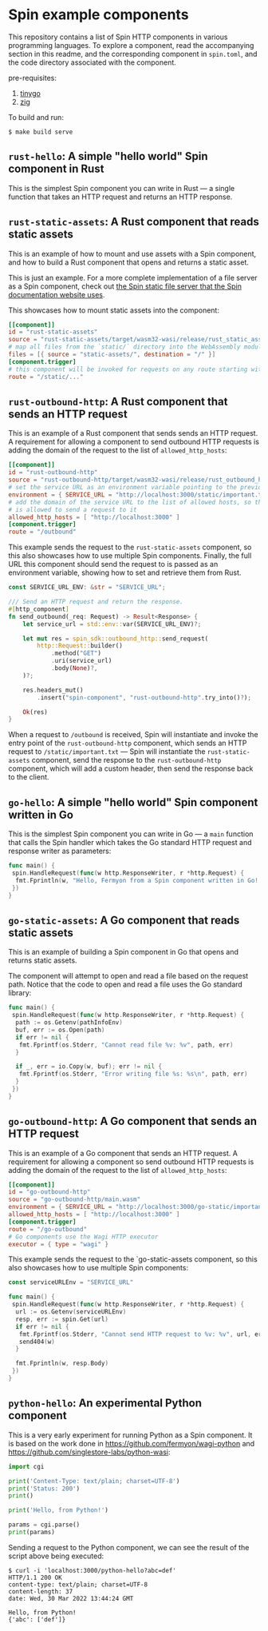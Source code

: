 # Spin example components

This repository contains a list of Spin HTTP components in various
programming languages.
To explore a component, read the accompanying section in this readme,
and the corresponding component in `spin.toml`, and the code directory
associated with the component.

pre-requisites:
1. [tinygo](https://tinygo.org/getting-started/install/)
2. [zig](https://ziglang.org/learn/getting-started/#installing-zig)

To build and run:

```
$ make build serve
```

## `rust-hello`: A simple "hello world" Spin component in Rust

This is the simplest Spin component you can write in Rust — a single function that
takes an HTTP request and returns an HTTP response.

## `rust-static-assets`: A Rust component that reads static assets

This is an example of how to mount and use assets with a Spin component, and how
to build a Rust component that opens and returns a static asset.

This is just an example. For a more complete implementation of a file server as
a Spin component, check out [the Spin static file server that the Spin documentation
website uses](https://github.com/fermyon/spin-fileserver).

This showcases how to mount static assets into the component:

```toml
[[component]]
id = "rust-static-assets"
source = "rust-static-assets/target/wasm32-wasi/release/rust_static_assets.wasm"
# map all files from the `static/` directory into the WebAssembly module, at `/`.
files = [{ source = "static-assets/", destination = "/" }]
[component.trigger]
# this component will be invoked for requests on any route starting with `/static/`
route = "/static/..."
```

## `rust-outbound-http`: A Rust component that sends an HTTP request

This is an example of a Rust component that sends sends an HTTP request. A
requirement for allowing a component to send outbound HTTP requests is adding
the domain of the request to the list of `allowed_http_hosts`:

```toml
[[component]]
id = "rust-outbound-http"
source = "rust-outbound-http/target/wasm32-wasi/release/rust_outbound_http.wasm"
# set the service URL as an environment variable pointing to the previous component
environment = { SERVICE_URL = "http://localhost:3000/static/important.txt" }
# add the domain of the service URL to the list of allowed hosts, so the component 
# is allowed to send a request to it
allowed_http_hosts = [ "http://localhost:3000" ]
[component.trigger]
route = "/outbound"
```

This example sends the request to the `rust-static-assets` component, so this
also showcases how to use multiple Spin components.
Finally, the full URL this component should send the request to is passed as an
environment variable, showing how to set and retrieve them from Rust.

```rust
const SERVICE_URL_ENV: &str = "SERVICE_URL";

/// Send an HTTP request and return the response.
#[http_component]
fn send_outbound(_req: Request) -> Result<Response> {
    let service_url = std::env::var(SERVICE_URL_ENV)?;

    let mut res = spin_sdk::outbound_http::send_request(
        http::Request::builder()
            .method("GET")
            .uri(service_url)
            .body(None)?,
    )?;

    res.headers_mut()
        .insert("spin-component", "rust-outbound-http".try_into()?);

    Ok(res)
}
```

When a request to `/outbound` is received, Spin will instantiate and invoke the
entry point of the `rust-outbound-http` component, which sends an HTTP request to
`/static/important.txt` — Spin will instantiate the `rust-static-assets`
component, send the response to the `rust-outbound-http` component, which will
add a custom header, then send the response back to the client.

## `go-hello`: A simple "hello world" Spin component written in Go

This is the simplest Spin component you can write in Go — a `main` function that
calls the Spin handler which takes the Go standard HTTP request and response
writer as parameters:

```go
func main() {
 spin.HandleRequest(func(w http.ResponseWriter, r *http.Request) {
  fmt.Fprintln(w, "Hello, Fermyon from a Spin component written in Go!!")
 })
}
```

## `go-static-assets`: A Go component that reads static assets

This is an example of building a Spin component in Go that opens and returns
static assets.

The component will attempt to open and read a file based on the request path.
Notice that the code to open and read a file uses the Go standard library:

```go
func main() {
 spin.HandleRequest(func(w http.ResponseWriter, r *http.Request) {
  path := os.Getenv(pathInfoEnv)
  buf, err := os.Open(path)
  if err != nil {
   fmt.Fprintf(os.Stderr, "Cannot read file %v: %v", path, err)
  }

  if _, err = io.Copy(w, buf); err != nil {
   fmt.Fprintf(os.Stderr, "Error writing file %s: %s\n", path, err)
  }
 })
}
```

## `go-outbound-http`: A Go component that sends an HTTP request

This is an example of a Go component that sends an HTTP request.
A requirement for allowing a component so send outbound HTTP requests is adding
the domain of the request to the list of `allowed_http_hosts`:

```toml
[[component]]
id = "go-outbound-http"
source = "go-outbound-http/main.wasm"
environment = { SERVICE_URL = "http://localhost:3000/go-static/important.txt" }
allowed_http_hosts = [ "http://localhost:3000" ]
[component.trigger]
route = "/go-outbound"
# Go components use the Wagi HTTP executor
executor = { type = "wagi" }
```

This example sends the request to the `go-static-assets  component, so
this also showcases how to use multiple Spin components:

```go
const serviceURLEnv = "SERVICE_URL"

func main() {
 spin.HandleRequest(func(w http.ResponseWriter, r *http.Request) {
  url := os.Getenv(serviceURLEnv)
  resp, err := spin.Get(url)
  if err != nil {
   fmt.Fprintf(os.Stderr, "Cannot send HTTP request to %v: %v", url, err)
   send404(w)
  }

  fmt.Fprintln(w, resp.Body)
 })
}
```

## `python-hello`: An experimental Python component

This is a very early experiment for running Python as a Spin component.
It is based on the work done in <https://github.com/fermyon/wagi-python> and
<https://github.com/singlestore-labs/python-wasi>:

```python
import cgi

print('Content-Type: text/plain; charset=UTF-8')
print('Status: 200')
print()

print('Hello, from Python!')

params = cgi.parse()
print(params)
```

Sending a request to the Python component, we can see the result of the script
above being executed:

```
$ curl -i 'localhost:3000/python-hello?abc=def'
HTTP/1.1 200 OK
content-type: text/plain; charset=UTF-8
content-length: 37
date: Wed, 30 Mar 2022 13:44:24 GMT

Hello, from Python!
{'abc': ['def']}
```
